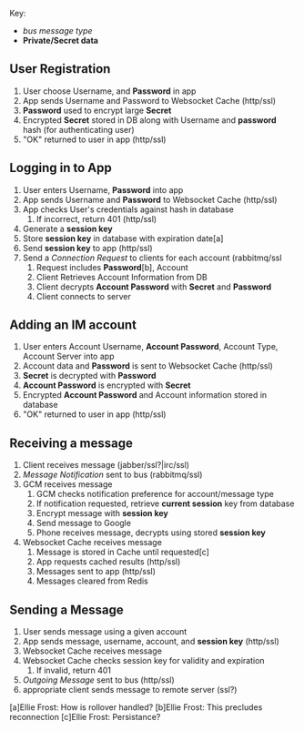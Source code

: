 ﻿Key:

- *bus message type*
- **Private/Secret data**

User Registration
-----------------

1. User choose Username, and **Password** in app
2. App sends Username and Password to Websocket Cache (http/ssl)
3. **Password** used to encrypt large **Secret**
4. Encrypted **Secret** stored in DB along with Username and **password** hash
   (for authenticating user)
5. "OK" returned to user in app (http/ssl)

Logging in to App
-----------------

1. User enters Username, **Password** into app
2. App sends Username and **Password** to Websocket Cache (http/ssl)
3. App checks User's credentials against hash in database
    1. If incorrect, return 401 (http/ssl)
4. Generate a **session key**
5. Store **session key** in database with expiration date[a]
6. Send **session key** to app (http/ssl)
7. Send a *Connection Request* to clients for each account (rabbitmq/ssl
    1. Request includes **Password**[b], Account
    2. Client Retrieves Account Information from DB
    3. Client decrypts **Account Password** with **Secret** and **Password**
    4. Client connects to server

Adding an IM account
--------------------

1. User enters Account Username, **Account Password**, Account Type,
   Account Server into app
2. Account data and **Password** is sent to Websocket Cache (http/ssl)
3. **Secret** is decrypted with **Password**
4. **Account Password** is encrypted with **Secret**
5. Encrypted **Account Password** and Account information stored in database
6. "OK" returned to user in app (http/ssl)

Receiving a message
-------------------

1. Client receives message (jabber/ssl?|irc/ssl)
2. *Message Notification* sent to bus (rabbitmq/ssl)
3. GCM receives message
    1. GCM checks notification preference for account/message type
    2. If notification requested, retrieve **current session** key from database
    3. Encrypt message with **session key**
    4. Send message to Google
    5. Phone receives message, decrypts using stored **session key**
4. Websocket Cache receives message
    1. Message is stored in Cache until requested[c]
    2. App requests cached results (http/ssl)
    3. Messages sent to app (http/ssl)
    4. Messages cleared from Redis

Sending a Message
-----------------

1. User sends message using a given account
2. App sends message, username, account, and **session key** (http/ssl)
3. Websocket Cache receives message
4. Websocket Cache checks session key for validity and expiration
    1. If invalid, return 401
5. *Outgoing Message* sent to bus (http/ssl)
6. appropriate client sends message to remote server (ssl?)




[a]Ellie Frost:
How is rollover handled?
[b]Ellie Frost:
This precludes reconnection
[c]Ellie Frost:
Persistance?
